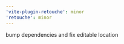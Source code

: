 ```yaml
---
'vite-plugin-retouche': minor
'retouche': minor
---
```


bump dependencies and fix editable location
